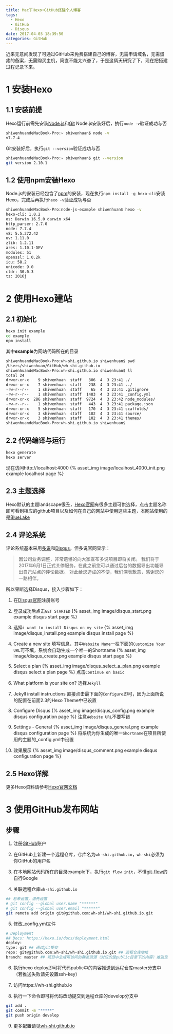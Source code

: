 ```yaml
---
title: Mac下Hexo+GitHub搭建个人博客
tags:
  - Hexo
  - GitHub
  - Disqus
date: 2017-04-03 18:39:50
categories: GitHub
---
```


近来无意间发现了可通过GitHub来免费搭建自己的博客，无需申请域名，无需蛋疼的备案，无需购买主机，简直不能太兴奋了，于是这俩天研究了下，现在把搭建过程记录下来。

# 1 安装Hexo

## 1.1 安装前提

Hexo运行前需先安装[Node.js](https://nodejs.org)和[Git](https://git-scm.com/)
Node.js安装好后，执行`node -v`验证成功与否

``` bash
shiwenhuandeMacBook-Pro:~ shiwenhuan$ node -v
v7.7.4
```
<!--more-->

Git安装好后，执行`git --version`验证成功与否

``` bash
shiwenhuandeMacBook-Pro:~ shiwenhuan$ git --version
git version 2.10.1
```

## 1.2 使用npm安装Hexo

Node.js的安装已经包含了[npm](https://docs.npmjs.com/)的安装，现在执行`npm install -g hexo-cli`安装Hexo，完成后再执行`hexo -v`验证成功与否

``` bash
shiwenhuandeMacBook-Pro:node-js-example shiwenhuan$ hexo -v
hexo-cli: 1.0.2
os: Darwin 16.5.0 darwin x64
http_parser: 2.7.0
node: 7.7.4
v8: 5.5.372.42
uv: 1.11.0
zlib: 1.2.11
ares: 1.10.1-DEV
modules: 51
openssl: 1.0.2k
icu: 58.2
unicode: 9.0
cldr: 30.0.3
tz: 2016j
```

# 2 使用Hexo建站

## 2.1 初始化

``` bash
hexo init example
cd example
npm install
```

其中**example**为网站代码所在的目录

``` bash
shiwenhuandeMacBook-Pro:wh-shi.github.io shiwenhuan$ pwd
/Users/shiwenhuan/GitHub/wh-shi.github.io
shiwenhuandeMacBook-Pro:wh-shi.github.io shiwenhuan$ ll
total 24
drwxr-xr-x    9 shiwenhuan  staff   306  4  3 23:41 ./
drwxr-xr-x    7 shiwenhuan  staff   238  4  3 23:41 ../
-rw-r--r--    1 shiwenhuan  staff    65  4  3 23:41 .gitignore
-rw-r--r--    1 shiwenhuan  staff  1483  4  3 23:41 _config.yml
drwxr-xr-x  286 shiwenhuan  staff  9724  4  3 23:42 node_modules/
-rw-r--r--    1 shiwenhuan  staff   443  4  3 23:41 package.json
drwxr-xr-x    5 shiwenhuan  staff   170  4  3 23:41 scaffolds/
drwxr-xr-x    3 shiwenhuan  staff   102  4  3 23:41 source/
drwxr-xr-x    3 shiwenhuan  staff   102  4  3 23:41 themes/
shiwenhuandeMacBook-Pro:wh-shi.github.io shiwenhuan$
```
## 2.2 代码编译与运行

``` bash
hexo generate
hexo server
```
现在访问http://localhost:4000
{% asset_img image/localhost_4000_init.png example localhost page %}

## 2.3 主题选择

Hexo默认的主题landscape很丑，[Hexo官网](https://hexo.io/themes/)有很多主题可供选择，点击主题名称即可看到相应的github项目以及如何在自己的网站中使用这些主题，本网站使用的是[BlueLake](https://github.com/chaooo/hexo-theme-BlueLake)

## 2.4 评论系统
评论系统基本采用[多说](http://dev.duoshuo.com/threads/58d1169ae293b89a20c57241)和[Disqus](https://disqus.com/home/)，但多说官网显示：
> 因公司业务调整，非常遗憾的向大家宣布多说项目即将关闭。 我们将于2017年6月1日正式关停服务，在此之前您可以通过后台的数据导出功能导出自己站点的评论数据。 对此给您造成的不便，我们深表歉意，感谢您的一路相伴。

所以果断选择Disqus，接入步骤如下：

1. 在[Disqus官网](https://disqus.com/home/)注册账号

2. 登录成功后点击`GET STARTED`
  {% asset_img image/disqus_start.png example disqus start page %}

3. 选择`i want to install Disqus on my site`
  {% asset_img image/disqus_install.png example disqus install page %}

4. Create a new site
  填写信息，其中`Website Name`一栏下面的`Customize Your URL`可不填，系统会自动生成一个唯一的Shortname
  {% asset_img image/disqus_create.png example disqus start page %}

5. Select a plan
  {% asset_img image/disqus_select_a_plan.png example disqus select a plan page %}
  点击`Continue on basic`

6. What platform is your site on?
  选择`Jekyll`

7. Jekyll install instructions
  直接点击最下面的`Configure`即可，因为上面所说的配置在前面2.3的Hexo Theme中已设置

8. Configure Disqus
  {% asset_img image/disqus_config.png example disqus configuration page %}
  注意`Website URL`不要写错

9. Settings - General
  {% asset_img image/disqus_general.png example disqus configuration page %}
  将系统为你生成的唯一`Shortname`在项目所使用的主题的_config.yml中设置

10. 效果展示
 {% asset_img image/disqus_comment.png example disqus configuration page %}


## 2.5 Hexo详解

更多Hexo资料请参考[Hexo官网文档](https://hexo.io/zh-cn/docs/)

# 3 使用GitHub发布网站

## 步骤

1. 注册[GitHub](https://github.com)账户

2. 在GitHub上新建一个远程仓库，仓库名为`wh-shi.github.io`，`wh-shi`必须为你GitHub的用户名

3. 在本地网站代码所在的目录example下，执行`git flow init`，不懂[git-flow](https://www.git-tower.com/learn/git/ebook/cn/command-line/advanced-topics/git-flow)的自行Google

4. 关联远程仓库`wh-shi.github.io`
  ``` bash
  ## 若未设置，请先设置
  # git config --global user.name "******"
  # git config --global user.email "******"
  git remote add origin git@github.com:wh-shi/wh-shi.github.io.git
  ```
5. 修改_config.yml文件
  ``` bash
  # Deployment
  ## Docs: https://hexo.io/docs/deployment.html
  deploy:
  type: git ## 通过git提交
  repo: git@github.com:wh-shi/wh-shi.github.io.git ## 远程仓库地址
  branch: master ## 项目中生成可访问的静态资源（对应的是public目录下的内容）推送至master分支
  ```
6. 执行hexo deploy即可将代码public中的内容推送到远程仓库master分支中（若推送失败请先设置ssh-key）

7. 访问https://wh-shi.github.io

8. 执行一下命令即可将代码改动提交到远程仓库的develop分支中
  ``` bash
  git add .
  git commit -m "*****"
  git push origin develop
  ```
9. 更多配置请见[wh-shi.github.io](https://github.com/wh-shi/wh-shi.github.io/tree/develop)
